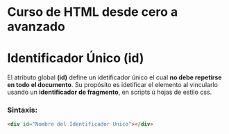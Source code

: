 # Curso de HTML desde cero a avanzado

# Identificador Único (id)
El atributo global **(id)** define un idetificador único el cual **no debe repetirse en todo el documento**. Su propósito es idetificar el elemento al vincularlo usando un **identificador de fragmento**, en scripts ú hojas de estilo css.

### Sintaxis:
```html
<div id="Nombre del Identificador Unico"></div>
```